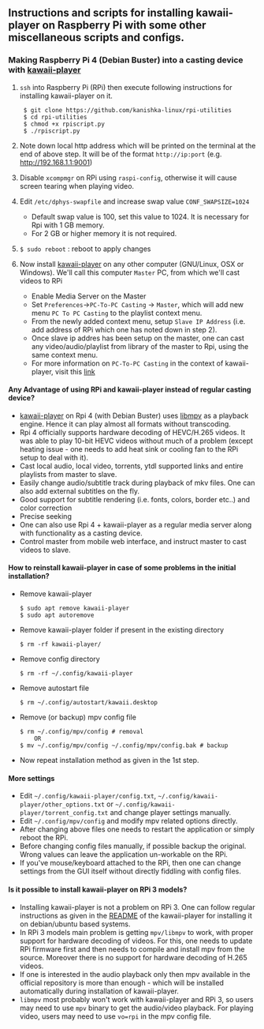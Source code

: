 ## Instructions and scripts for installing kawaii-player on Raspberry Pi with some other miscellaneous scripts and configs.

### Making Raspberry Pi 4 (Debian Buster) into a casting device with [kawaii-player](https://github.com/kanishka-linux/kawaii-player)

1. `ssh` into Raspberry Pi (RPi) then execute following instructions for installing kawaii-player on it.

        $ git clone https://github.com/kanishka-linux/rpi-utilities
        $ cd rpi-utilities
        $ chmod +x rpiscript.py
        $ ./rpiscript.py
        
2. Note down local http address which will be printed on the terminal at the end of above step. It will be of the format `http://ip:port` (e.g. http://192.168.1.1:9001)
        
3. Disable `xcompmgr` on RPi using `raspi-config`, otherwise it will cause screen tearing when playing video.

4. Edit `/etc/dphys-swapfile` and increase swap value `CONF_SWAPSIZE=1024` 
   * Default swap value is 100, set this value to 1024. It is necessary for Rpi with 1 GB memory. 
   * For 2 GB or higher memory it is not required.
   
5. `$ sudo reboot` : reboot to apply changes

6. Now install [kawaii-player](https://github.com/kanishka-linux/kawaii-player#dependencies-and-installation) on any other computer (GNU/Linux, OSX or Windows). We'll call this computer `Master` PC, from which we'll cast videos to RPi
   * Enable Media Server on the Master 
   * Set `Preferences`->`PC-To-PC Casting` -> `Master`, which will add new menu `PC To PC Casting` to the playlist context menu.
   * From the newly added context menu, setup `Slave IP Address` (i.e. add address of RPi which one has noted down in step 2).
   * Once slave ip addres has been setup on the master, one can cast any video/audio/playlist from library of the master to Rpi, using the same context menu.
   * For more information on `PC-To-PC Casting` in the context of kawaii-player, visit this [link](https://github.com/kanishka-linux/kawaii-player/wiki/Casting) 
   
#### Any Advantage of using RPi and kawaii-player instead of regular casting device?

* [kawaii-player](https://github.com/kanishka-linux/kawaii-player) on Rpi 4 (with Debian Buster) uses [libmpv](https://github.com/mpv-player/mpv) as a playback engine. Hence it can play almost all formats without transcoding.
* Rpi 4 officially supports hardware decoding of HEVC/H.265 videos. It was able to play 10-bit HEVC videos without much of a problem (except heating issue - one needs to add heat sink or cooling fan to the RPi setup to deal with it).
* Cast local audio, local video, torrents, ytdl supported links and entire playlists from master to slave.
* Easily change audio/subtitle track during playback of mkv files. One can also add external subtitles on the fly.
* Good support for subtitle rendering (i.e. fonts, colors, border etc..) and color correction
* Precise seeking
* One can also use Rpi 4 + kawaii-player as a regular media server along with functionality as a casting device.
* Control master from mobile web interface, and instruct master to cast videos to slave. 

#### How to reinstall kawaii-player in case of some problems in the initial installation?
* Remove kawaii-player 
        
      $ sudo apt remove kawaii-player
      $ sudo apt autoremove
    
* Remove kawaii-player folder if present in the existing directory
      
      $ rm -rf kawaii-player/
    
* Remove config directory
      
      $ rm -rf ~/.config/kawaii-player

* Remove autostart file
      
      $ rm ~/.config/autostart/kawaii.desktop
    
* Remove (or backup) mpv config file
      
      $ rm ~/.config/mpv/config # removal
          OR
      $ mv ~/.config/mpv/config ~/.config/mpv/config.bak # backup
    
* Now repeat installation method as given in the 1st step.

#### More settings

* Edit `~/.config/kawaii-player/config.txt`, `~/.config/kawaii-player/other_options.txt` or `~/.config/kawaii-player/torrent_config.txt` and change player settings manually.
* Edit `~/.config/mpv/config` and modify mpv related options directly.
* After changing above files one needs to restart the application or simply reboot the RPi.
* Before changing config files manually, if possible backup the original. Wrong values can leave the application un-workable on the RPi.
* If you've mouse/keyboard attached to the RPi, then one can change settings from the GUI itself without directly fiddling with config files.

#### Is it possible to install kawaii-player on RPi 3 models?

* Installing kawaii-player is not a problem on RPi 3. One can follow regular instructions as given in the [README](https://github.com/kanishka-linux/kawaii-player/blob/master/README.md) of the kawaii-player for installing it on debian/ubuntu based systems. 
* In RPi 3 models main problem is getting `mpv/libmpv` to work, with proper support for hardware decoding of videos. For this, one needs to update RPi firmware first and then needs to compile and install mpv from the source. Moreover there is no support for hardware decoding of H.265 videos. 
* If one is interested in the audio playback only then mpv available in the official repository is more than enough - which will be installed automatically during installation of kawaii-player.
* `libmpv` most probably won't work with kawaii-player and RPi 3, so users may need to use `mpv` binary to get the audio/video playback. For playing video, users may need to use `vo=rpi` in the mpv config file.
